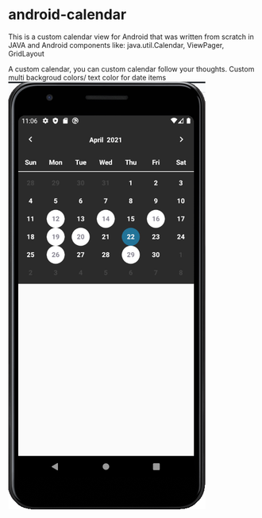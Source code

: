 # android-calendar

This is a custom calendar view for Android that was written from scratch in JAVA and Android components like:
java.util.Calendar, ViewPager, GridLayout

A custom calendar, you can custom calendar follow your thoughts.
Custom multi backgroud colors/ text color for date items
![ScreenShot](https://github.com/ProjectsTemplate/CalendarTemplate/blob/b6457b0a5528a2f3f46582d6dc3aba235845b7fe/Capture.PNG)
